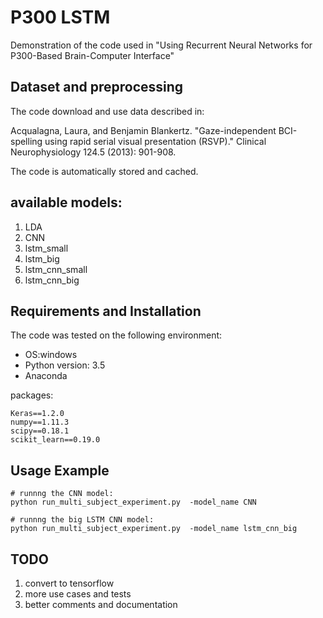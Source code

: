 # P300 LSTM
Demonstration of the code used in "Using Recurrent Neural Networks for P300-Based Brain-Computer Interface"


## Dataset and preprocessing
The code download and use data described in:

Acqualagna, Laura, and Benjamin Blankertz. "Gaze-independent BCI-spelling using rapid serial visual presentation (RSVP)." Clinical Neurophysiology 124.5 (2013): 901-908.

The code is automatically stored and cached.

## available models:
1) LDA
2) CNN
3) lstm_small
4) lstm_big
5) lstm_cnn_small
6) lstm_cnn_big


## Requirements and Installation

The code was tested on the following environment:
* OS:windows
* Python version: 3.5
* Anaconda

packages:
```
Keras==1.2.0
numpy==1.11.3
scipy==0.18.1
scikit_learn==0.19.0
```





## Usage Example
```
# runnng the CNN model:
python run_multi_subject_experiment.py  -model_name CNN
```

```
# runnng the big LSTM CNN model:
python run_multi_subject_experiment.py  -model_name lstm_cnn_big
```

 ## TODO
 1) convert to tensorflow
 2) more use cases and tests
 3) better comments and documentation




